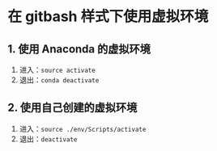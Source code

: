 # 在 gitbash 样式下使用虚拟环境

## 1. 使用 Anaconda 的虚拟环境

1. 进入：`source activate`
2. 退出：`conda deactivate`

## 2. 使用自己创建的虚拟环境

1. 进入：`source ./env/Scripts/activate`
2. 退出：`deactivate`
